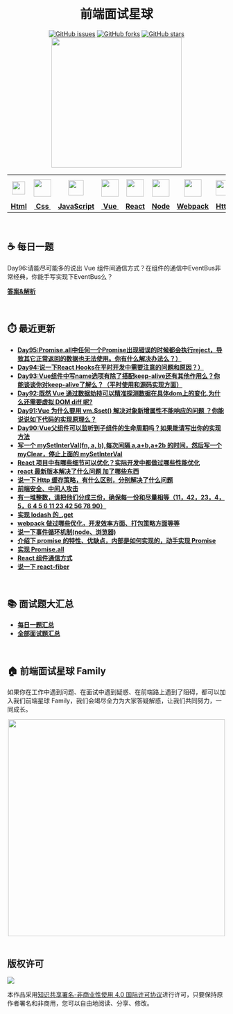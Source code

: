<h1 align="center">前端面试星球</h1>

<div align="center">
   <a href="https://github.com/lgwebdream/FE-Interview/issues"><img alt="GitHub issues" src="https://img.shields.io/github/issues/lgwebdream/FE-Interview?color=success"></a>
   <a href="https://github.com/lgwebdream/FE-Interview/network"><img alt="GitHub forks" src="https://img.shields.io/github/forks/lgwebdream/FE-Interview?color=success"></a>
   <a href="https://github.com/lgwebdream/FE-Interview/stargazers"><img alt="GitHub stars" src="https://img.shields.io/github/stars/lgwebdream/FE-Interview?color=success"></a>
</div>

<div align="center">
    <img src="http://img-static.yidengxuetang.com/wxapp/github-img/t3.png" width="300px">
</div>
<div align="center" >
<table display="table">
  <tr>
    <th align="center"><b> <a href="https://github.com/lgwebdream/FE-Interview-Planet/blob/master/summarry/html.md"><img src="http://img-static.yidengxuetang.com/wxapp/github-img/html1.png" width="30px" > </b></th>
    <th align="center"><b><a href="https://github.com/lgwebdream/FE-Interview-Planet/blob/master/summarry/css.md"><img src="http://img-static.yidengxuetang.com/wxapp/github-img/css.png" width="40px" > </b></th>
    <th align="center"><b><a href="https://github.com/lgwebdream/FE-Interview-Planet/blob/master/summarry/javascript.md"><img src="http://img-static.yidengxuetang.com/wxapp/github-img/javascript1.png" width="35px" ></b></th>
    <th align="center"><b><a href="https://github.com/lgwebdream/FE-Interview-Planet/blob/master/summarry/vue.md"><img src="http://img-static.yidengxuetang.com/wxapp/github-img/vue.svg" width="40px" ></b></th>
    <th align="center"><b><a href="https://github.com/lgwebdream/FE-Interview-Planet/blob/master/summarry/react.md"><img src="http://img-static.yidengxuetang.com/wxapp/github-img/react1.png" width="40px" ></b></th>
  <th align="center"><b><a href="https://github.com/lgwebdream/FE-Interview-Planet/blob/master/summarry/node.md"><img src="http://img-static.yidengxuetang.com/wxapp/github-img/node1.png" width="40px" ></b></th>
    <th align="center"><b><a href="https://github.com/lgwebdream/FE-Interview-Planet/blob/master/summarry/webpack.md"><img src="http://img-static.yidengxuetang.com/wxapp/github-img/webpack.svg" width="40px" ></b></th>
   <th align="center"><b><a href="https://github.com/lgwebdream/FE-Interview-Planet/blob/master/summarry/http.md"><img src="http://img-static.yidengxuetang.com/wxapp/github-img/http1.png" width="35px" ></b></th>
    <th align="center"><b><a href="https://github.com/lgwebdream/FE-Interview-Planet/blob/master/summarry/algorithm.md"><img src="http://img-static.yidengxuetang.com/wxapp/github-img/algorithm3.svg" width="52px" ></b></th>
   <th align="center"><b><a href="https://github.com/lgwebdream/FE-Interview-Planet/blob/master/summarry/program.md"><img src="http://img-static.yidengxuetang.com/wxapp/github-img/pro.svg" width="50px" ></b></th>
    <th align="center"><b><a href="https://github.com/lgwebdream/FE-Interview-Planet/blob/master/summarry/other.md"><img src="http://img-static.yidengxuetang.com/wxapp/github-img/other.png" width="38px" > </b></th>
  </tr>
  <tr>
    <td align="center"><b><a href="https://github.com/lgwebdream/FE-Interview-Planet/blob/master/summarry/html.md">Html</a></b></td>
     <td align="center"><b><a href="https://github.com/lgwebdream/FE-Interview-Planet/blob/master/summarry/css.md">&nbsp;Css&nbsp; </a></b></td>
     <td align="center"><b><a href="https://github.com/lgwebdream/FE-Interview-Planet/blob/master/summarry/javascript.md">JavaScript</a></b></td>
     <td align="center"><b><a href="https://github.com/lgwebdream/FE-Interview-Planet/blob/master/summarry/vue.md">&nbsp;Vue&nbsp;</a></b></td>
    <td align="center"><b><a href="https://github.com/lgwebdream/FE-Interview-Planet/blob/master/summarry/react.md">React</a></b></td>
     <td align="center"><b><a href="https://github.com/lgwebdream/FE-Interview-Planet/blob/master/summarry/node.md">Node</a></b></td>
    <td align="center"><b><a href="https://github.com/lgwebdream/FE-Interview-Planet/blob/master/summarry/webpack.md">Webpack</a></b></td>
      <td align="center"><b><a href="https://github.com/lgwebdream/FE-Interview-Planet/blob/master/summarry/http.md">Http</a></b></td>
      <td align="center"><b><a href="https://github.com/lgwebdream/FE-Interview-Planet/blob/master/summarry/algorithm.md">Algorithm</a></b></td>
       <td align="center"><b><a href="https://github.com/lgwebdream/FE-Interview-Planet/blob/master/summarry/program.md">Coding</a></b></td>
      <td align="center"><b><a href="https://github.com/lgwebdream/FE-Interview-Planet/blob/master/summarry/other.md">Other</a></b></td>
  </tr>
</table>
</div>

<br />

## ☕ 每日一题

Day96:请能尽可能多的说出 Vue 组件间通信方式？在组件的通信中EventBus非常经典，你能手写实现下EventBus么？

**[答案&解析](https://github.com/lgwebdream/FE-Interview-Planet/issues/908)**

<br />

## ⏱️ 最近更新

- **[Day95:Promise.all中任何一个Promise出现错误的时候都会执行reject，导致其它正常返回的数据也无法使用。你有什么解决办法么？）](https://github.com/lgwebdream/FE-Interview/issues/907)**
- **[Day94:说一下React Hooks在平时开发中需要注意的问题和原因？）](https://github.com/lgwebdream/FE-Interview/issues/906)**
- **[Day93:Vue组件中写name选项有除了搭配keep-alive还有其他作用么？你能谈谈你对keep-alive了解么？（平时使用和源码实现方面）](https://github.com/lgwebdream/FE-Interview/issues/905)**
- **[Day92:既然 Vue 通过数据劫持可以精准探测数据在具体dom上的变化,为什么还需要虚拟 DOM diff 呢?](https://github.com/lgwebdream/FE-Interview/issues/904)**
- **[Day91:Vue 为什么要用 vm.$set() 解决对象新增属性不能响应的问题 ？你能说说如下代码的实现原理么？](https://github.com/lgwebdream/FE-Interview/issues/139)**
- **[Day90:Vue父组件可以监听到子组件的生命周期吗？如果能请写出你的实现方法](https://github.com/lgwebdream/FE-Interview/issues/138)**
- **[写一个 mySetInterVal(fn, a, b),每次间隔 a,a+b,a+2b 的时间，然后写一个 myClear，停止上面的 mySetInterVal](https://github.com/lgwebdream/FE-Interview/issues/7)**
- **[React 项目中有哪些细节可以优化？实际开发中都做过哪些性能优化](https://github.com/lgwebdream/FE-Interview/issues/12)**
- **[react 最新版本解决了什么问题 加了哪些东西](https://github.com/lgwebdream/FE-Interview/issues/13)**
- **[说一下 Http 缓存策略，有什么区别，分别解决了什么问题](https://github.com/lgwebdream/FE-Interview/issues/14)**
- **[前端安全、中间人攻击](https://github.com/lgwebdream/FE-Interview/issues/16)**
- **[有一堆整数，请把他们分成三份，确保每一份和尽量相等（11，42，23，4，5，6 4 5 6 11 23 42 56 78 90）](https://github.com/lgwebdream/FE-Interview/issues/19)**
- **[实现 lodash 的_.get](https://github.com/lgwebdream/FE-Interview/issues/20)**
- **[webpack 做过哪些优化，开发效率方面、打包策略方面等等](https://github.com/lgwebdream/FE-Interview/issues/25)**
- **[说一下事件循环机制(node、浏览器)](https://github.com/lgwebdream/FE-Interview/issues/26)**
- **[介绍下 promise 的特性、优缺点，内部是如何实现的，动手实现 Promise](https://github.com/lgwebdream/FE-Interview/issues/29)**
- **[实现 Promise.all](https://github.com/lgwebdream/FE-Interview/issues/30)**
- **[React 组件通信方式](https://github.com/lgwebdream/FE-Interview/issues/31)**
- **[说一下 react-fiber](https://github.com/lgwebdream/FE-Interview/issues/33)**

<br />

## 📚 面试题大汇总

- **[每日一题汇总](https://github.com/lgwebdream/FE-Interview-Planet/blob/master/summarry/daily.md)**
- **[全部面试题汇总](https://github.com/lgwebdream/FE-Interview-Planet/blob/master/summarry/all.md)**

<br />

## 🏠 前端面试星球 Family    

如果你在工作中遇到问题、在面试中遇到疑惑、在前端路上遇到了阻碍，都可以加入我们前端星球 Family，我们会竭尽全力为大家答疑解惑，让我们共同努力，一同成长。

<div align="center">
    <img src="http://img-static.yidengxuetang.com/wxapp/github-img/bot.gif" width="500px" >
</div>

<br />

## 版权许可

![](http://img-static.yidengxuetang.com/wxapp/github-img/copyright.png)

本作品采用[知识共享署名-非商业性使用 4.0 国际许可协议](http://creativecommons.org/licenses/by-nc/4.0/)进行许可，只要保持原作者署名和非商用，您可以自由地阅读、分享、修改。
